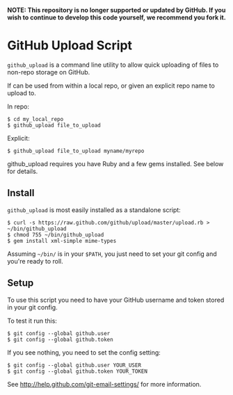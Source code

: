 **NOTE: This repository is no longer supported or updated by GitHub. If you wish to continue to develop this code yourself, we recommend you fork it.**

GitHub Upload Script
====================

`github_upload` is a command line utility to allow quick uploading of files to non-repo storage on GitHub.

If can be used from within a local repo, or given an explicit repo name to upload to.

In repo:

    $ cd my_local_repo
    $ github_upload file_to_upload

Explicit:

    $ github_upload file_to_upload myname/myrepo

github_upload requires you have Ruby and a few gems installed.  See below for details.


Install
-------

`github_upload` is most easily installed as a standalone script:

    $ curl -s https://raw.github.com/github/upload/master/upload.rb > ~/bin/github_upload
    $ chmod 755 ~/bin/github_upload
    $ gem install xml-simple mime-types

Assuming `~/bin/` is in your `$PATH`, you just need to set your git config and you're ready to roll.

Setup
-----

To use this script you need to have your GitHub username and token stored in your git config.

To test it run this:

    $ git config --global github.user
    $ git config --global github.token

If you see nothing, you need to set the config setting:

    $ git config --global github.user YOUR_USER
    $ git config --global github.token YOUR_TOKEN

See <http://help.github.com/git-email-settings/> for more information.
